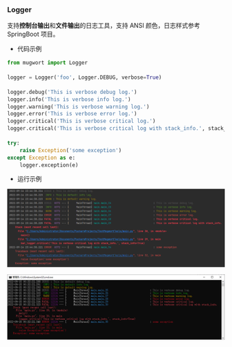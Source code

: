 ### Logger

支持**控制台输出**和**文件输出**的日志工具，支持 ANSI 颜色，日志样式参考 SpringBoot 项目。

- 代码示例

```python
from mugwort import Logger

logger = Logger('foo', Logger.DEBUG, verbose=True)

logger.debug('This is verbose debug log.')
logger.info('This is verbose info log.')
logger.warning('This is verbose warning log.')
logger.error('This is verbose error log.')
logger.critical('This is verbose critical log.')
logger.critical('This is verbose critical log with stack_info.', stack_info=True)

try:
    raise Exception('some exception')
except Exception as e:
    logger.exception(e)
```

- 运行示例

![LoggerExample](https://github.com/YongJie-Xie/MugwortTools/blob/main/docs/images/LoggerExample.png?raw=true)

![LoggerExample](https://github.com/YongJie-Xie/MugwortTools/blob/main/docs/images/LoggerExample-Terminal.png?raw=true)